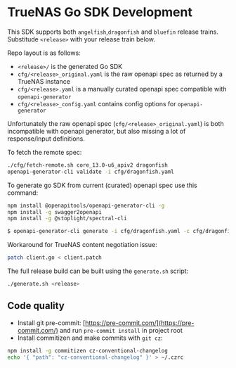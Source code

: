 # TrueNAS Go SDK Development

This SDK supports both `angelfish`,`dragonfish` and `bluefin` release trains. Substitude `<release>` with your release train below.

Repo layout is as follows:

* `<release>/` is the generated Go SDK
* `cfg/<release>_original.yaml` is the raw openapi spec as returned by a TrueNAS instance
* `cfg/<release>.yaml` is a manually curated openapi spec compatible with `openapi-generator`
* `cfg/<release>_config.yaml` contains config options for `openapi-generator`

Unfortunately the raw openapi spec (`cfg/<release>_original.yaml`) is both incompatible with openapi generator, but also missing a lot of response/input definitions.

To fetch the remote spec:

```bash
./cfg/fetch-remote.sh core_13.0-u6_apiv2 dragonfish
openapi-generator-cli validate -i cfg/dragonfish.yaml
```

To generate go SDK from current (curated) openapi spec use this command:
```bash
npm install @openapitools/openapi-generator-cli -g
npm install -g swagger2openapi
npm install -g @stoplight/spectral-cli
```

```bash
$ openapi-generator-cli generate -i cfg/dragonfish.yaml -c cfg/dragonfish_config.yaml -o . -g go --git-user-id dellathefella --git-repo-id truenas-go-sdk
```

Workaround for TrueNAS content negotiation issue:

```bash
patch client.go < client.patch
```

The full release build can be built using the `generate.sh` script:

```bash
./generate.sh <release>
```
## Code quality

* Install git pre-commit: [https://pre-commit.com/](https://pre-commit.com/) and run `pre-commit install` in project root
* Install commitizen and make commits with `git cz`:

```bash
npm install -g commitizen cz-conventional-changelog
echo '{ "path": "cz-conventional-changelog" }' > ~/.czrc
```